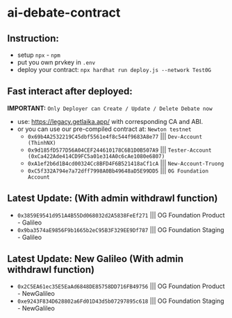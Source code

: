 # ai-debate-contract

## Instruction:
- setup `npx` - `npm`
- put you own prvkey in `.env`
- deploy your contract: `npx hardhat run deploy.js --network Test0G`
## Fast interact after deployed:
**IMPORTANT:** `Only Deployer can Create / Update / Delete Debate now`
- use: https://legacy.getlaika.app/ with corresponding CA and ABI.
- or you can use our pre-compiled contract at:  `Newton testnet`
    - `0x69b4A2532219C45dbf5561e4f8c544f9683A8e77` ||| `Dev-Account (ThinhNX)`
    - `0x9d185fD577D56A04CEF244610178C6B1D0B507A9` ||| `Tester-Account (0xCa422Ade414CD9FC5a01e314A0c6cAe1080e6807)`
    - `0xA1ef2b6d1B4cd00324Cc8BFD4F6B521418aCf1cA` ||| `New-Account-Truong`
    - `0xC5f332A794e7a72dff7998A0Bb49648aD5E99DD5` ||| `0G Foundation Account`
## Latest Update: (With admin withdrawl function)
- `0x3859E9541d951A4B55Dd068032d2A5838FeEf271`  ||| OG Foundation Product - Galileo
- `0x9ba3574aE9856F9b1665b2eC95B3F329EE9Df787`  ||| OG Foundation Staging - Galileo

## Latest Update: New Galileo (With admin withdrawl function)
- `0x2C5EA61ec35E5EaAd6848DE85758DD716FB49756`  ||| OG Foundation Product - NewGalileo
- `0xe9243F834D628802a6Fd01D43d5b07297895c618`  ||| OG Foundation Staging - NewGalileo
